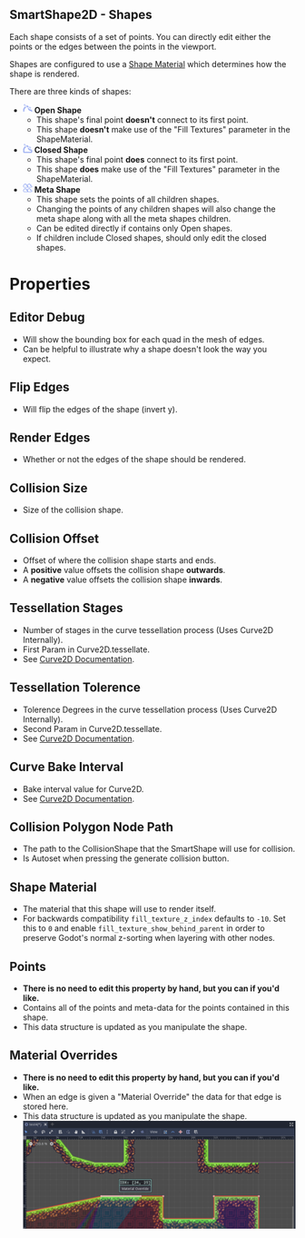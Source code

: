 SmartShape2D - Shapes
---

Each shape consists of a set of points. You can directly edit either the points or the edges between the points in the viewport.

Shapes are configured to use a [Shape Material]( ./Resources.md#ShapeMaterial ) which determines how the shape is rendered.

There are three kinds of shapes:
- ![OpenShapeImg]( ./../assets/open_shape.png  ) **Open Shape**
  - This shape's final point **doesn't** connect to its first point.
  - This shape **doesn't** make use of the "Fill Textures" parameter in the ShapeMaterial.
- ![ClosedShapeImg]( ./../assets/closed_shape.png  ) **Closed Shape**
  - This shape's final point **does** connect to its first point.
  - This shape **does** make use of the "Fill Textures" parameter in the ShapeMaterial.
- ![MetaShapeImg]( ./../assets/meta_shape.png  ) **Meta Shape**
  - This shape sets the points of all children shapes.
  - Changing the points of any children shapes will also change the meta shape along with all the meta shapes children.
  - Can be edited directly if contains only Open shapes.
  - If children include Closed shapes, should only edit the closed shapes.

# Properties
## Editor Debug
- Will show the bounding box for each quad in the mesh of edges.
- Can be helpful to illustrate why a shape doesn't look the way you expect.
## Flip Edges
- Will flip the edges of the shape (invert y).
## Render Edges
- Whether or not the edges of the shape should be rendered.
## Collision Size
- Size of the collision shape.
## Collision Offset
- Offset of where the collision shape starts and ends.
- A **positive** value offsets the collision shape **outwards**.
- A **negative** value offsets the collision shape **inwards**.
## Tessellation Stages
- Number of stages in the curve tessellation process (Uses Curve2D Internally).
- First Param in Curve2D.tessellate.
- See [Curve2D Documentation](https://docs.godotengine.org/en/3.2/classes/class_curve2d.html#class-curve2d-method-tessellate).
## Tessellation Tolerence
- Tolerence Degrees in the curve tessellation process (Uses Curve2D Internally).
- Second Param in Curve2D.tessellate.
- See [Curve2D Documentation](https://docs.godotengine.org/en/3.2/classes/class_curve2d.html#class-curve2d-method-tessellate).
## Curve Bake Interval
- Bake interval value for Curve2D.
- See [Curve2D Documentation](https://docs.godotengine.org/en/3.2/classes/class_curve2d.html#class-curve2d-property-bake-interval).
## Collision Polygon Node Path
- The path to the CollisionShape that the SmartShape will use for collision.
- Is Autoset when pressing the generate collision button.
## Shape Material
- The material that this shape will use to render itself.
- For backwards compatibility `fill_texture_z_index` defaults to `-10`. Set this to `0` and enable `fill_texture_show_behind_parent` in order to preserve Godot's normal z-sorting when layering with other nodes.
## Points
- **There is no need to edit this property by hand, but you can if you'd like.**
- Contains all of the points and meta-data for the points contained in this shape.
- This data structure is updated as you manipulate the shape.
## Material Overrides
- **There is no need to edit this property by hand, but you can if you'd like.**
- When an edge is given a "Material Override" the data for that edge is stored here.
- This data structure is updated as you manipulate the shape.
![EdgeData Popup]( ./imgs/EdgeEdit-MaterialOverride.png )

